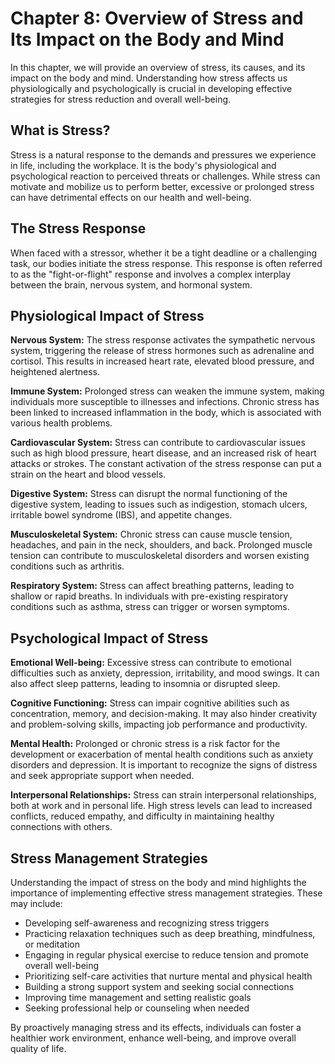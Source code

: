 Chapter 8: Overview of Stress and Its Impact on the Body and Mind
=================================================================

In this chapter, we will provide an overview of stress, its causes, and its impact on the body and mind. Understanding how stress affects us physiologically and psychologically is crucial in developing effective strategies for stress reduction and overall well-being.

What is Stress?
---------------

Stress is a natural response to the demands and pressures we experience in life, including the workplace. It is the body's physiological and psychological reaction to perceived threats or challenges. While stress can motivate and mobilize us to perform better, excessive or prolonged stress can have detrimental effects on our health and well-being.

The Stress Response
-------------------

When faced with a stressor, whether it be a tight deadline or a challenging task, our bodies initiate the stress response. This response is often referred to as the "fight-or-flight" response and involves a complex interplay between the brain, nervous system, and hormonal system.

Physiological Impact of Stress
------------------------------

**Nervous System:** The stress response activates the sympathetic nervous system, triggering the release of stress hormones such as adrenaline and cortisol. This results in increased heart rate, elevated blood pressure, and heightened alertness.

**Immune System:** Prolonged stress can weaken the immune system, making individuals more susceptible to illnesses and infections. Chronic stress has been linked to increased inflammation in the body, which is associated with various health problems.

**Cardiovascular System:** Stress can contribute to cardiovascular issues such as high blood pressure, heart disease, and an increased risk of heart attacks or strokes. The constant activation of the stress response can put a strain on the heart and blood vessels.

**Digestive System:** Stress can disrupt the normal functioning of the digestive system, leading to issues such as indigestion, stomach ulcers, irritable bowel syndrome (IBS), and appetite changes.

**Musculoskeletal System:** Chronic stress can cause muscle tension, headaches, and pain in the neck, shoulders, and back. Prolonged muscle tension can contribute to musculoskeletal disorders and worsen existing conditions such as arthritis.

**Respiratory System:** Stress can affect breathing patterns, leading to shallow or rapid breaths. In individuals with pre-existing respiratory conditions such as asthma, stress can trigger or worsen symptoms.

Psychological Impact of Stress
------------------------------

**Emotional Well-being:** Excessive stress can contribute to emotional difficulties such as anxiety, depression, irritability, and mood swings. It can also affect sleep patterns, leading to insomnia or disrupted sleep.

**Cognitive Functioning:** Stress can impair cognitive abilities such as concentration, memory, and decision-making. It may also hinder creativity and problem-solving skills, impacting job performance and productivity.

**Mental Health:** Prolonged or chronic stress is a risk factor for the development or exacerbation of mental health conditions such as anxiety disorders and depression. It is important to recognize the signs of distress and seek appropriate support when needed.

**Interpersonal Relationships:** Stress can strain interpersonal relationships, both at work and in personal life. High stress levels can lead to increased conflicts, reduced empathy, and difficulty in maintaining healthy connections with others.

Stress Management Strategies
----------------------------

Understanding the impact of stress on the body and mind highlights the importance of implementing effective stress management strategies. These may include:

* Developing self-awareness and recognizing stress triggers
* Practicing relaxation techniques such as deep breathing, mindfulness, or meditation
* Engaging in regular physical exercise to reduce tension and promote overall well-being
* Prioritizing self-care activities that nurture mental and physical health
* Building a strong support system and seeking social connections
* Improving time management and setting realistic goals
* Seeking professional help or counseling when needed

By proactively managing stress and its effects, individuals can foster a healthier work environment, enhance well-being, and improve overall quality of life.
